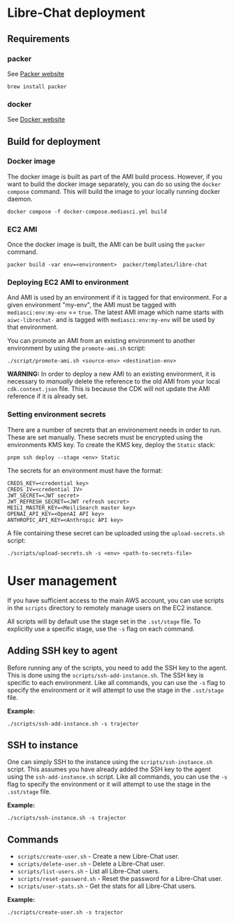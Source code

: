 # Libre-Chat deployment

## Requirements

### packer

See [Packer website](https://developer.hashicorp.com/packer)

```shell
brew install packer
```

### docker

See [Docker website](https://www.docker.com/)

## Build for deployment

### Docker image

The docker image is built as part of the AMI build process. However, if you want to
build the docker image separately, you can do so using the `docker compose` command.
This will build the image to your locally running docker daemon.

```shell
docker compose -f docker-compose.mediasci.yml build
```

### EC2 AMI

Once the docker image is built, the AMI can be built using the `packer` command.

```shell
packer build -var env=<environment>  packer/templates/libre-chat
```

### Deploying EC2 AMI to environment

And AMI is used by an environment if it is tagged for that environment. For a given environment
"my-env", the AMI must be tagged with `mediasci:env:my-env` == `true`. The latest AMI image which
name starts with `aiwc-librechat-` and is tagged with `mediasci:env:my-env` will be used by that
environment.

You can promote an AMI from an existing environment to another environment by using the
`promote-ami.sh` script:

```shell
./script/promote-ami.sh <source-env> <destination-env>
```

**WARNING:** In order to deploy a new AMI to an existing environment, it is necessary to *manually*
delete the reference to the old AMI from your local `cdk.context.json` file. This is because the
CDK will not update the AMI reference if it is already set. 

### Setting environment secrets

There are a number of secrets that an environement needs in order to run. These are set manually.
These secrets must be encrypted using the environments KMS key. To create the KMS key, deploy the
`Static` stack:

```shell
pnpm ssh deploy --stage <env> Static
```

The secrets for an environment must have the format:

```shell
CREDS_KEY=<credential key>
CREDS_IV=<credential IV>
JWT_SECRET=<JWT secret>
JWT_REFRESH_SECRET=<JWT refresh secret>
MEILI_MASTER_KEY=<MeiliSearch master key>
OPENAI_API_KEY=<OpenAI API key>
ANTHROPIC_API_KEY=<Anthropic API key>
```

A file containing these secret can be uploaded using the `upload-secrets.sh` script:

```shell
./scripts/upload-secrets.sh -s <env> <path-to-secrets-file>
```

# User management

If you have sufficient access to the main AWS account, you can use scripts in the `scripts`
directory to remotely manage users on the EC2 instance.

All scripts will by default use the stage set in the `.sst/stage` file. To explicitly use
a specific stage, use the `-s` flag on each command.

## Adding SSH key to agent

Before running any of the scripts, you need to add the SSH key to the agent. This is done
using the `scripts/ssh-add-instance.sh`. The SSH key is specific to each environment.
Like all commands, you can use the `-s` flag to specify the environment or it will attempt
to use the stage in the `.sst/stage` file.

**Example:**

```shell
./scripts/ssh-add-instance.sh -s trajector
```

## SSH to instance

One can simply SSH to the instance using the `scripts/ssh-instance.sh` script. This assumes
you have already added the SSH key to the agent using the `ssh-add-instance.sh` script.
Like all commands, you can use the `-s` flag to specify the environment or it will attempt
to use the stage in the `.sst/stage` file.

**Example:**

```shell
./scripts/ssh-instance.sh -s trajector
```

## Commands

* `scripts/create-user.sh` - Create a new Libre-Chat user.
* `scripts/delete-user.sh` - Delete a Libre-Chat user.
* `scripts/list-users.sh` - List all Libre-Chat users.
* `scripts/reset-password.sh` - Reset the password for a Libre-Chat user.
* `scripts/user-stats.sh` - Get the stats for all Libre-Chat users.

**Example:**

```shell
./scripts/create-user.sh -s trajector
```
